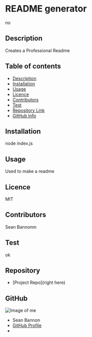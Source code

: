 
# **README generator**
no
## Description 
Creates a Professional Readme
## Table of contents
- [Description](#Description)
- [Installation](#Installation)
- [Usage](#Usage)
- [Licence](#Licence)
- [Contributors](#Contributors)
- [Test](#Test)
- [Repository Link](#Repository)
- [GitHub Info](#GitHub) 
## Installation
node index.js
## Usage
Used to make a readme
## Licence
MIT
## Contributors
Sean Bannonm
## Test
ok
## Repository
- [Project Repo](right here)
## GitHub
![Image of me](https://avatars.githubusercontent.com/u/74569408?v=4)
- Sean Bannon
- [GitHub Profile](https://github.com/seannbannon)
- <null>
